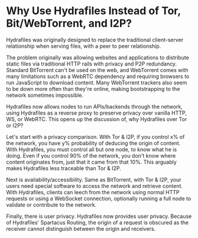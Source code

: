 # Why Use Hydrafiles Instead of Tor, Bit/WebTorrent, and I2P?

Hydrafiles was originally designed to replace the traditional client-server relationship when serving files, with a peer to peer relationship.

The problem originally was allowing websites and applications to distribute static files via traditional HTTP rails with privacy and P2P redundancy. Standard BitTorrent can't be used on the web, and WebTorrent comes with many
limitations such as a WebRTC dependency and requiring browsers to run JavaScript to download content. Many WebTorrent trackers also seem to be down more often than they're online, making bootstrapping to the network sometimes impossible.

Hydrafiles now allows nodes to run APIs/backends through the network, using Hydrafiles as a reverse proxy to preserve privacy over vanilla HTTP, WS, or WebRTC. This opens up the discussion of, why Hydrafiles over Tor or I2P?

Let's start with a privacy comparison. With Tor & I2P, if you control x% of the network, you have y% probability of deducing the origin of content. With Hydrafiles, you must control all but one node, to know what he is doing. Even if you
control 90% of the network, you don't know where content originates from, just that it came from that 10%. This arguably makes Hydrafiles less traceable than Tor & I2P.

Next is availability/accessibility. Same as BitTorrent, with Tor & I2P, your users need special software to access the network and retrieve content. With Hydrafiles, clients can leech from the network using normal HTTP requests or using a
WebSocket connection, optionally running a full node to validate or contribute to the network.

Finally, there is user privacy. Hydrafiles now provides user privacy. Because of Hydrafiles' Spartacus Routing, the origin of a request is obscured as the receiver cannot distinguish between the origin and receivers.
